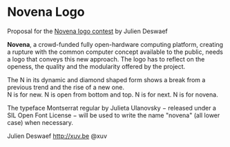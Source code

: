 Novena Logo
===========

Proposal for the [Novena logo contest](http://www.bunniestudios.com/blog/?p=3777) by Julien Deswaef  
  
**Novena**, a crowd-funded fully open-hardware computing platform, creating a rupture with the common computer concept available to the public, needs a logo that conveys this new approach. The logo has to reflect on the openess, the quality and the modularity offered by the project.  

The N in its dynamic and diamond shaped form shows a break from a previous trend and the rise of a new one.  
N is for new. N is open from bottom and top. N is for next. N is for novena.  

The typeface Montserrat regular by Julieta Ulanovsky − released under a SIL Open Font License − will be used to write the name "novena" (all lower case) when necessary.

Julien Deswaef
http://xuv.be
@xuv


 
